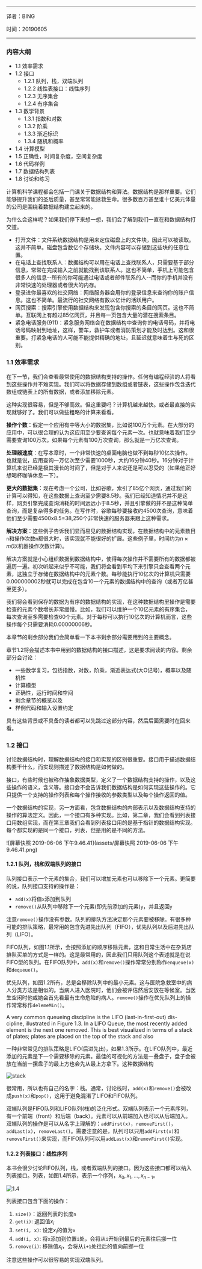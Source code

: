 -----

译者：BING

时间：20190605

----

### 内容大纲

- 1.1 效率需求
- 1.2 接口
    - 1.2.1 队列，栈，双端队列
    - 1.2.2 线性表接口：线性序列
    - 1.2.3 无序集合
    - 1.2.4 有序集合
- 1.3 数学背景
    - 1.3.1 指数和对数
    - 1.3.2 阶乘
    - 1.3.3 渐近标识
    - 1.3.4 随机和概率
- 1.4 计算模型
- 1.5 正确性，时间复杂度，空间复杂度
- 1.6 代码样例
- 1.7 数据结构列表
- 1.8 讨论和练习

计算机科学课程都会包括一门课关于数据结构和算法。数据结构是那样重要。它们能够提升我们的圣后质量，甚至常常能拯救生命。很多数百万甚至谁十亿美元体量的公司是围绕着数据结构建立起来的。

为什么会这样呢？如果我们停下来想一想，我们会了解到我们一直在和数据结构打交道。

- 打开文件：文件系统数据结构是用来定位磁盘上的文件块，因此可以被读取。这并不简单。磁盘包含数亿个存储块。文件内容可以存储到这些块的任意位置。
- 在电话上查找联系人：数据结构可以用在电话上查找联系人，只需要基于部分信息，常常在完成输入之前就能找到该联系人。这也不简单，手机上可能包含很多人的信息--所有的你可能通过电话或者邮件联系的人--而你的手机并没有非常快速的处理器或者很大的内存。
- 登录进你最喜欢的社交网络：网络服务器会用你的登录信息来查询你的账户信息。这也不简单。最流行的社交网络有数以亿计的活跃用户。
- 网页搜索：搜索引擎使用数据结构来发现包含你搜索的条目的网页。这也不简单。互联网上有超过85亿网页，并且每一页包含大量的潜在搜索条目。
- 紧急电话服务(911)：紧急服务网络会在数据结构中查询你的电话号码，并将电话号码映射到地址，这样，警车，救护车或者消防策划才能及时达到。这和很重要。打紧急电话的人可能不能提供精确的地址，且延迟就意味着生与死的区别。

### 1.1 效率需求

在下一节，我们会查看最常使用的数据结构支持的操作。任何有编程经验的人将看到这些操作并不难实现。我们可以将数据存储到数组或者链表，这些操作包含迭代数组或链表上的所有数据，或者添加移除元素。

这种实现很容易，但是不够高效。但这重要吗？计算机越来越快。或者最直接的实现就够好了。我们可以做些粗略的计算来看看。

**操作个数**：假定一个应用有中等大小的数据集，比如说100万个元素。在大部分的应用中，可以很合理的认为这应用至少要查询每个元素一次。也就意味着我们至少需要查询100万次。如果每个元素有100万次查询，那么就是一万亿次查询。

**处理器速度**：在写本章时，一个非常快速的桌面电脑也做不到每秒10亿次操作。也就是说，应用查询一万亿次至少需要1000秒，大约16分钟40秒。16分钟对于计算机来说已经是极其漫长的时间了，但是对于人来说还是可以忍受的（如果他正好想喝杯咖啡休息一下）。

**更大的数据集**：现在考虑一个公司，比如谷歌，索引了85亿个网页，通过我们的计算可以得知，在这些数据上查询至少需要8.5秒。我们已经知道情况并不是这样，网页引擎完成查询消耗的时间远远小于8.5秒，并且引擎做的并不是这种简单查询，而是复杂得多的任务。在写作时，谷歌每秒要接收约4500次查询，意味着他们至少需要4500x8.5=38,250个非常快速的服务器来跟上这种需求。

**解决方案**：这些例子告诉我们显而易见的数据结构实现，在数据结构中的元素数目`n`和操作次数`m`都很大时，该实现就不能很好的扩展。这些例子里，时间约为$n \times m$(以机器操作次数计算)。

解决方案就是小心组织数据到数据结构中，使得每次操作并不需要所有的数据都被遍历一遍。初次听起来似乎不可能，我们将会看到平均下来引擎只会查看两个元素，这独立于存储在数据结构中的元素个数。每秒能执行10亿次的计算机只需要0.000000002秒就可以完成在包含10一个元素的数据结构中的查询（或者万亿甚至更多）。

我们将会看到保存的数据为有序的数据结构的实现，在这种数据结构里操作是需要检查的元素个数增长非常缓慢。比如，我们可以维护一个10亿元素的有序集合，每次查询至多需要检查60个元素。对于每秒可以执行10亿次的计算机而言，这些操作每个只需要消耗0.00000006秒。

本章节的剩余部分我们会简单看一下本书剩余部分需要用到的主要概念。

章节1.2将会描述本书中用到的数据结构的接口描述，这是要求阅读的内容。剩余部分会讨论：

- 一些数学复习，包括指数，对数，阶乘，渐近表达式(大O记号)，概率以及随机性
- 计算模型
- 正确性，运行时间和空间 
- 剩余章节的概览以及
- 样例代码和输入设置约定

具有这些背景或不具备的读者都可以先跳过这部分内容，然后后面需要时在回来看。

### 1.2 接口

讨论数据结构时，理解数据结构的接口和实现的区别很重要。接口用于描述数据结构要干什么，而实现则描述了数据结构是如何做的。

接口，有些时候也被称作抽象数据类型，定义了一个数据结构支持的操作，以及这些操作的语义，含义等。接口会不会告诉我们数据结构是如何实现这些操作的。它只提供一个支持的操作列表和每个操作接收的参数类型以及每个操作返回的值。

一个数据结构的实现，另一方面看，包含数据结构的内部表示以及数据结构支持的操作的算法定义。因此，一个接口有多种实现。比如，第二章，我们会看到列表接口用数组实现，而在第三章我们会看到列表接口用的是基于指针的数据结构实现。每个都实现的是同一个接口，列表，但是用的是不同的方法。

![屏幕快照 2019-06-06 下午9.46.41](assets/屏幕快照 2019-06-06 下午9.46.41.png)

#### 1.2.1 队列，栈和双端队列的接口

队列接口表示一个元素的集合，我们可以增加元素也可以移除下一个元素。更简要的说，队列接口支持的操作是：

- `add(x)`将值`x`添加到队列
- `remove()`从队列中移除下一个元素(即先前添加的元素)`y`，并且返回`y`

注意`remove()`操作没有参数。队列的排队方法决定那个元素要被移除。有很多种可能的排队策略，最常用的包含先进先出队列（FIFO），优先队列以及后进先出队列（LIFO）。

FIFO队列，如图1.1所示，会按照添加的顺序移除元素，这和日常生活中在杂货店排队买单的方式是一样的。这是最常用的，因此我们只用队列这个表述就是在说FIFO型的队列。在FIFO队列中，`add(x)`和`remove()`操作常常分别称作`enqueue(x)`和`dequeue()`。

优先队列，如图1.2所有，总是会移除队列中的最小元素。这与医院急救室中的病人分类方法是相似的。当病人进入医院时，他们会被评估然后安放在等候室。当医生空闲时他或她会首先看最有生命危险的病人。`remove()`操作在优先队列上的操作常常称作`delemeMin()`。

A very common queueing discipline is the LIFO (last-in-first-out) dis- cipline, illustrated in Figure 1.3. In a LIFO Queue, the most recently added element is the next one removed. This is best visualized in terms of a stack of plates; plates are placed on the top of the stack and also

一种非常常见的排队策略是LIFO(后进先出)，如果1.3所示。在LIFO队列中，最近添加的元素是下一个需要移除的元素。最佳的可视化的方法是一叠盘子，盘子会被放在当前一摞盘子的最上方也会先从最上方拿下。这种数据结构

![stack](assets/stack.png)

很常用，所以也有自己的名字：栈。通常，讨论栈时，`add(x)`和`remove()`会被改成`push(x)`和`pop()`，这用于避免混淆了LIFO和FIFO队列。

双端队列是FIFO队列和LIFO队列(栈)的泛化形式。双端队列表示一个元素序列，有一个前端（front）和后端（back）。元素可以从前端加入也可以从后端加入。双端队列的操作是可以从名字上理解的：`addFirst(x)`，`removeFirst()`，`addLast(x)`，`removeLast()`。需要注意的是，队列可以只用`addFirst(x)`和`removeFirst()`来实现，而FIFO队列可以用`addLast(x)`和`removFirst()`实现。

#### 1.2.2 列表接口：线性序列

本书会很少讨论FIFO队列，栈，或者双端队列的接口。因为这些接口都可以纳入列表接口。列表，如图1.4所示，表示一个序列，$x_0, x_1,...,x_{n-1}$。

![1.4](assets/1.4.png)

列表接口包含下面的操作：

1. `size()`：返回列表的长度`n`
2. `get(i)`: 返回值$x_i$
3. `set(i, x)`: 设定$x_i$的值为`x`
4. `add(i, x)`: 将`x`添加到位置`i`处，会将从`i`开始到最后的元素往后挪一位
5. `remove(i)`: 移除值$x_i$，会将从`i+1`处往后的值向前挪一位

注意这些操作可以很容易的实现双端队列。